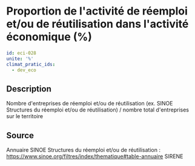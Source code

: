 # Proportion de l'activité de réemploi et/ou de réutilisation dans l'activité économique (%)
```yaml
id: eci-028
unite: '%'
climat_pratic_ids:
  - dev_eco
```
## Description
Nombre d'entreprises de réemploi et/ou de réutilisation (ex. SINOE Structures du réemploi et/ou de réutilisation) / nombre total d'entreprises sur le territoire

## Source
Annuaire SINOE Structures du réemploi et/ou de réutilisation : https://www.sinoe.org/filtres/index/thematique#table-annuaire
SIRENE

